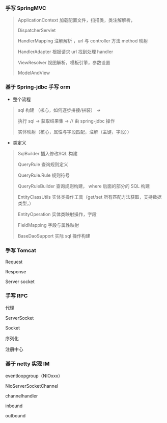 ### 手写 SpringMVC

> ApplicationContext    加载配置文件，扫描类，类注解解析，
>
> DispatcherServlet   
>
> HandlerMapping    注解解析 ，url 与 controller 方法 method 映射 
>
> HandlerAdapter   根据请求 url 找到处理 handler
>
> ViewResolver     视图解析，模板引擎，参数设置
>
> ModelAndView

### 基于 Spring-jdbc 手写 orm

* 整个流程   

>  sql 构建 （核心，如何逐步拼接/拼装） ->  
>
> 执行 sql  ->  获取结果集 ->           // 由  spring-jdbc 操作
>
> 实体映射（核心，属性与字段匹配，注解（主键，字段））

* 类定义

>SqlBuilder        插入修改SQL 构建
>
>QueryRule       查询规则定义    
>
>QueryRule.Rule     规则符号 
>
>QueryRuleBuilder  查询规则构建，  where 后面的部分的 SQL 构建
>
>EntityClassUtils     实体类操作工具（get/set 所有匹配方法获取，支持数据类型，）
>
>EntityOperation   实体类映射操作，字段
>
>FieldMapping    字段与属性映射
>
>BaseDaoSupport   实际 sql 操作构建





### 手写 Tomcat

Request

Response

Server       socket





### 手写 RPC

代理

ServerSocket

Socket

序列化

注册中心

### 基于 netty 实现 IM

eventloopgroup（NIOxxx）

NioServerSocketChannel

channelhandler

inbound

outbound





